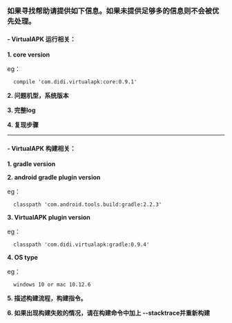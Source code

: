 ### 如果寻找帮助请提供如下信息。**如果未提供足够多的信息则不会被优先处理**。

#### - VirtualAPK 运行相关：

**1. core version**

eg：
```
  compile 'com.didi.virtualapk:core:0.9.1'
```

**2. 问题机型，系统版本**

**3. 完整log**

**4. 复现步骤**

---

#### - VirtualAPK 构建相关：

**1. gradle version**

**2. android gradle plugin version**
  
eg：
```
  classpath 'com.android.tools.build:gradle:2.2.3'
```

**3. VirtualAPK plugin version**
  
eg：
```
  classpath 'com.didi.virtualapk:gradle:0.9.4'
```

**4. OS type**

eg：  
  
```
  windows 10 or mac 10.12.6
```

**5. 描述构建流程，构建指令。**

**6. 如果出现构建失败的情况，请在构建命令中加上 --stacktrace并重新构建**


